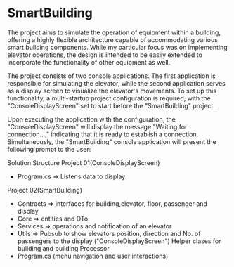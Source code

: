 # SmartBuilding

The project aims to simulate the operation of equipment within a building, 
offering a highly flexible architecture capable of accommodating various 
smart building components. While my particular focus was on implementing 
elevator operations, the design is intended to be easily extended to 
incorporate the functionality of other equipment as well.


The project consists of two console applications. The first application is 
responsible for simulating the elevator, while the second application 
serves as a display screen to visualize the elevator's movements. 
To set up this functionality, a multi-startup project configuration 
is required, with the "ConsoleDisplayScreen" set to start 
before the "SmartBuilding" project.


Upon executing the application with the configuration, the 
"ConsoleDisplayScreen" will display the message "Waiting for connection...," 
indicating that it is ready to establish a connection. Simultaneously, 
the "SmartBuilding" console application will present the following prompt 
to the user:


Solution Structure
Project 01(ConsoleDisplayScreen)
 - Program.cs => Listens data to display
 
Project 02(SmartBuilding)
- Contracts  => interfaces for building,elevator, floor, passenger and display
- Core       => entities and DTo
- Services   => operations and notification of an elevator
- Utils      => Pubsub to show elevators position, direction and No. of passengers to the display ("ConsoleDisplayScreen")
                Helper clases for building and building Processor 
- Program.cs (menu navigation and user interactions)